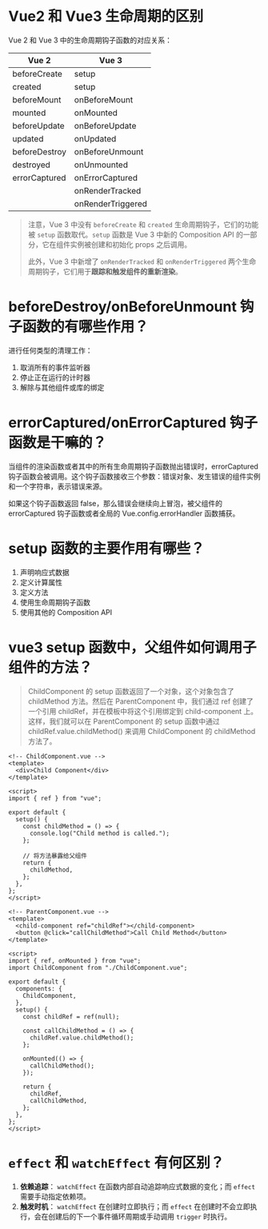 # Vue2 和 Vue3 生命周期的区别

Vue 2 和 Vue 3 中的生命周期钩子函数的对应关系：

| Vue 2         | Vue 3             |
| ------------- | ----------------- |
| beforeCreate  | setup             |
| created       | setup             |
| beforeMount   | onBeforeMount     |
| mounted       | onMounted         |
| beforeUpdate  | onBeforeUpdate    |
| updated       | onUpdated         |
| beforeDestroy | onBeforeUnmount   |
| destroyed     | onUnmounted       |
| errorCaptured | onErrorCaptured   |
|               | onRenderTracked   |
|               | onRenderTriggered |

> 注意，Vue 3 中没有 `beforeCreate` 和 `created` 生命周期钩子，它们的功能被 `setup` 函数取代。`setup` 函数是 Vue 3 中新的 Composition API 的一部分，它在组件实例被创建和初始化 props 之后调用。
>
> 此外，Vue 3 中新增了 `onRenderTracked` 和 `onRenderTriggered` 两个生命周期钩子，它们用于**跟踪和触发组件的重新渲染**。

# beforeDestroy/onBeforeUnmount 钩子函数的有哪些作用？

进行任何类型的清理工作：

1.  取消所有的事件监听器
2.  停止正在运行的计时器
3.  解除与其他组件或库的绑定

# errorCaptured/onErrorCaptured 钩子函数是干嘛的？

当组件的渲染函数或者其中的所有生命周期钩子函数抛出错误时，errorCaptured 钩子函数会被调用。这个钩子函数接收三个参数：错误对象、发生错误的组件实例和一个字符串，表示错误来源。

如果这个钩子函数返回 false，那么错误会继续向上冒泡，被父组件的 errorCaptured 钩子函数或者全局的 Vue.config.errorHandler 函数捕获。

# setup 函数的主要作用有哪些？

1. 声明响应式数据
2. 定义计算属性
3. 定义方法
4. 使用生命周期钩子函数
5. 使用其他的 Composition API

# vue3 setup 函数中，父组件如何调用子组件的方法？

> ChildComponent 的 setup 函数返回了一个对象，这个对象包含了 childMethod 方法。然后在 ParentComponent 中，我们通过 ref 创建了一个引用 childRef，并在模板中将这个引用绑定到 child-component 上。这样，我们就可以在 ParentComponent 的 setup 函数中通过 childRef.value.childMethod() 来调用 ChildComponent 的 childMethod 方法了。

```vue
<!-- ChildComponent.vue -->
<template>
  <div>Child Component</div>
</template>

<script>
import { ref } from "vue";

export default {
  setup() {
    const childMethod = () => {
      console.log("Child method is called.");
    };

    // 将方法暴露给父组件
    return {
      childMethod,
    };
  },
};
</script>

<!-- ParentComponent.vue -->
<template>
  <child-component ref="childRef"></child-component>
  <button @click="callChildMethod">Call Child Method</button>
</template>

<script>
import { ref, onMounted } from "vue";
import ChildComponent from "./ChildComponent.vue";

export default {
  components: {
    ChildComponent,
  },
  setup() {
    const childRef = ref(null);

    const callChildMethod = () => {
      childRef.value.childMethod();
    };

    onMounted(() => {
      callChildMethod();
    });

    return {
      childRef,
      callChildMethod,
    };
  },
};
</script>
```

# `effect` 和 `watchEffect` 有何区别？

1. **依赖追踪**： `watchEffect` 在函数内部自动追踪响应式数据的变化；而 `effect` 需要手动指定依赖项。
2. **触发时机**： `watchEffect` 在创建时立即执行；而 `effect` 在创建时不会立即执行，会在创建后的下一个事件循环周期或手动调用 `trigger` 时执行。
